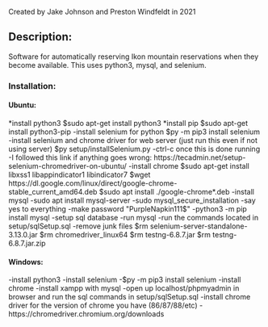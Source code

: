 Created by Jake Johnson and Preston Windfeldt in 2021

<h2>Description:</h2>

Software for automatically reserving Ikon mountain reservations when they become available. This uses python3, mysql, and selenium.

<h3>Installation:</h3>

<h4>Ubuntu:</h4>
*install python3
	$sudo apt-get install python3
*install pip
	$sudo apt-get install python3-pip
-install selenium for python
	$py -m pip3 install selenium
-install selenium and chrome driver for web server (just run this even if not using server)
	$py setup/installSelenium.py
	-ctrl-c once this is done running
	-I followed this link if anything goes wrong: https://tecadmin.net/setup-selenium-chromedriver-on-ubuntu/
-install chrome
	$sudo apt-get install libxss1 libappindicator1 libindicator7
	$wget https://dl.google.com/linux/direct/google-chrome-stable_current_amd64.deb
	$sudo apt install ./google-chrome*.deb
-install mysql
	-sudo apt install mysql-server
	-sudo mysql_secure_installation
		-say yes to everything
		-make password "PurpleNapkin111$"
	-python3 -m pip install mysql
-setup sql database
	-run mysql
	-run the commands located in setup/sqlSetup.sql
-remove junk files
	$rm selenium-server-standalone-3.13.0.jar
	$rm chromedriver_linux64
	$rm testng-6.8.7.jar
	$rm testng-6.8.7.jar.zip

<h4>Windows:</h4>
-install python3
-install selenium
	-$py -m pip3 install selenium
-install chrome
-install xampp with mysql
-open up localhost/phpmyadmin in browser and run the sql commands in setup/sqlSetup.sql
-install chrome driver for the version of chrome you have (86/87/88/etc)
	-https://chromedriver.chromium.org/downloads



















